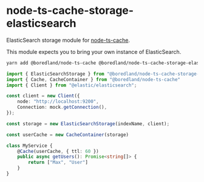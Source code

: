 # node-ts-cache-storage-elasticsearch

ElasticSearch storage module for [node-ts-cache](https://www.npmjs.com/package/node-ts-cache).

This module expects you to bring your own instance of ElasticSearch.

```bash
yarn add @boredland/node-ts-cache @boredland/node-ts-cache-storage-elasticsearch
```

```ts
import { ElasticSearchStorage } from "@boredland/node-ts-cache-storage-elasticsearch"
import { Cache, CacheContainer } from "@boredland/node-ts-cache"
import { Client } from "@elastic/elasticsearch";

const client = new Client({
    node: "http://localhost:9200",
    Connection: mock.getConnection(),
});

const storage = new ElasticSearchStorage(indexName, client);

const userCache = new CacheContainer(storage)

class MyService {
    @Cache(userCache, { ttl: 60 })
    public async getUsers(): Promise<string[]> {
        return ["Max", "User"]
    }
}
```
